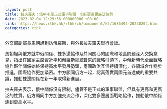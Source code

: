 ```yaml
---
layout: post
title: 拉夫羅夫：俄中不是正式軍事聯盟　但有更高更廣泛性質
date: 2023-02-04 12:29:56.000000000 +08:00
link: https://news.rthk.hk/rthk/ch/component/k2/1686494-20230204.htm
categories: rthk
---
```


外交部副部長馬朝旭到訪俄羅斯，與外長拉夫羅夫舉行會談。

馬朝旭與俄方就中俄關係、雙多邊協作及共同關心的國際和地區問題深入交換意見，指出在國家主席習近平和俄羅斯總統普京的戰略引領下，中俄新時代全面戰略協作夥伴關係始終保持高水平發展勢頭，兩國政治互信持續深化，各領域合作穩步推進，國際協作更加緊密。中方願同俄方一起，認真落實兩國元首達成的重要共識，推動雙邊關係在新一年取得新進展。

拉夫羅夫表示，俄中關係沒有限制，儘管不是正式的軍事聯盟，但具有更高和更廣泛的性質。俄方願同中方加強交流合作，深化雙多邊層面戰略協作，推動俄中關係達到更高水平。
